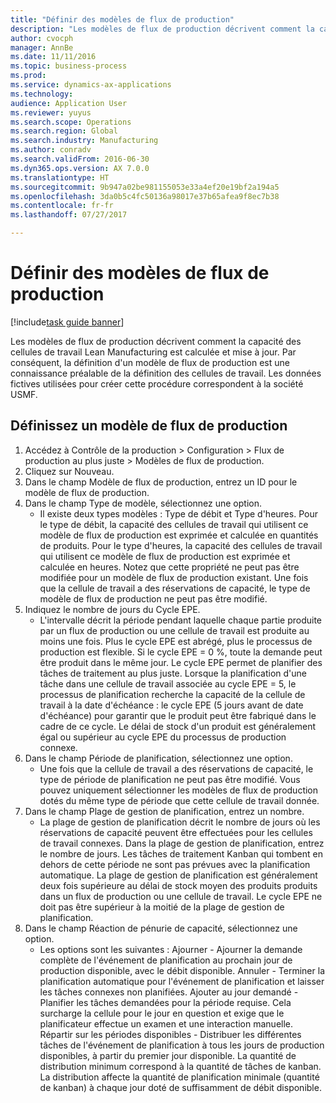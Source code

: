```yaml
--- 
title: "Définir des modèles de flux de production"
description: "Les modèles de flux de production décrivent comment la capacité des cellules de travail Lean Manufacturing est calculée et mise à jour."
author: cvocph
manager: AnnBe
ms.date: 11/11/2016
ms.topic: business-process
ms.prod: 
ms.service: dynamics-ax-applications
ms.technology: 
audience: Application User
ms.reviewer: yuyus
ms.search.scope: Operations
ms.search.region: Global
ms.search.industry: Manufacturing
ms.author: conradv
ms.search.validFrom: 2016-06-30
ms.dyn365.ops.version: AX 7.0.0
ms.translationtype: HT
ms.sourcegitcommit: 9b947a02be981155053e33a4ef20e19bf2a194a5
ms.openlocfilehash: 3da0b5c4fc50136a98017e37b65afea9f8ec7b38
ms.contentlocale: fr-fr
ms.lasthandoff: 07/27/2017

---
```

# <a name="define-production-flow-models"></a>Définir des modèles de flux de production

[!include[task guide banner](../../includes/task-guide-banner.md)]

Les modèles de flux de production décrivent comment la capacité des cellules de travail Lean Manufacturing est calculée et mise à jour. Par conséquent, la définition d'un modèle de flux de production est une connaissance préalable de la définition des cellules de travail. Les données fictives utilisées pour créer cette procédure correspondent à la société USMF.


## <a name="define-a-production-flow-model"></a>Définissez un modèle de flux de production 
1. Accédez à Contrôle de la production > Configuration > Flux de production au plus juste > Modèles de flux de production.
2. Cliquez sur Nouveau.
3. Dans le champ Modèle de flux de production, entrez un ID pour le modèle de flux de production.
4. Dans le champ Type de modèle, sélectionnez une option.
    * Il existe deux types modèles : Type de débit et Type d'heures. Pour le type de débit, la capacité des cellules de travail qui utilisent ce modèle de flux de production est exprimée et calculée en quantités de produits. Pour le type d'heures, la capacité des cellules de travail qui utilisent ce modèle de flux de production est exprimée et calculée en heures. Notez que cette propriété ne peut pas être modifiée pour un modèle de flux de production existant. Une fois que la cellule de travail a des réservations de capacité, le type de modèle de flux de production ne peut pas être modifié.  
5. Indiquez le nombre de jours du Cycle EPE.
    * L'intervalle décrit la période pendant laquelle chaque partie produite par un flux de production ou une cellule de travail est produite au moins une fois. Plus le cycle EPE est abrégé, plus le processus de production est flexible. Si le cycle EPE = 0 %, toute la demande peut être produit dans le même jour. Le cycle EPE permet de planifier des tâches de traitement au plus juste. Lorsque la planification d'une tâche dans une cellule de travail associée au cycle EPE = 5, le processus de planification recherche la capacité de la cellule de travail à la date d'échéance : le cycle EPE (5 jours avant de date d'échéance) pour garantir que le produit peut être fabriqué dans le cadre de ce cycle. Le délai de stock d'un produit est généralement égal ou supérieur au cycle EPE du processus de production connexe.  
6. Dans le champ Période de planification, sélectionnez une option.
    * Une fois que la cellule de travail a des réservations de capacité, le type de période de planification ne peut pas être modifié. Vous pouvez uniquement sélectionner les modèles de flux de production dotés du même type de période que cette cellule de travail donnée.  
7. Dans le champ Plage de gestion de planification, entrez un nombre.
    * La plage de gestion de planification décrit le nombre de jours où les réservations de capacité peuvent être effectuées pour les cellules de travail connexes. Dans la plage de gestion de planification, entrez le nombre de jours.   Les tâches de traitement Kanban qui tombent en dehors de cette période ne sont pas prévues avec la planification automatique. La plage de gestion de planification est généralement deux fois supérieure au délai de stock moyen des produits produits dans un flux de production ou une cellule de travail. Le cycle EPE ne doit pas être supérieur à la moitié de la plage de gestion de planification.     
8. Dans le champ Réaction de pénurie de capacité, sélectionnez une option.
    * Les options sont les suivantes : Ajourner - Ajourner la demande complète de l'événement de planification au prochain jour de production disponible, avec le débit disponible. Annuler - Terminer la planification automatique pour l'événement de planification et laisser les tâches connexes non planifiées.   Ajouter au jour demandé - Planifier les tâches demandées pour la période requise. Cela surcharge la cellule pour le jour en question et exige que le planificateur effectue un examen et une interaction manuelle.   Répartir sur les périodes disponibles - Distribuer les différentes tâches de l'événement de planification à tous les jours de production disponibles, à partir du premier jour disponible. La quantité de distribution minimum correspond à la quantité de tâches de kanban. La distribution affecte la quantité de planification minimale (quantité de kanban) à chaque jour doté de suffisamment de débit disponible.  


